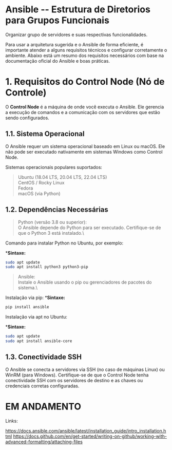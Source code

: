 # Ansible -- Estrutura de Diretorios para Grupos Funcionais
<p align="justify">
Organizar grupo de servidores e suas respectivas funcionalidades.

Para usar a arquitetura sugerida e o Ansible de forma eficiente, é importante atender a alguns requisitos técnicos e configurar corretamente o ambiente. Abaixo está um resumo dos requisitos necessários com base na documentação oficial do Ansible e boas práticas.

# 1. Requisitos do Control Node (Nó de Controle)

O **Control Node** é a máquina de onde você executa o Ansible. Ele gerencia a execução de comandos e a comunicação com os servidores que estão sendo configurados.

## 1.1. Sistema Operacional
O Ansible requer um sistema operacional baseado em Linux ou macOS. Ele não pode ser executado nativamente em sistemas Windows como Control Node.

Sistemas operacionais populares suportados:
> Ubuntu (18.04 LTS, 20.04 LTS, 22.04 LTS)\
> CentOS / Rocky Linux\
> Fedora\
> macOS (via Python)

## 1.2. Dependências Necessárias
> Python (versão 3.8 ou superior):\
> O Ansible depende do Python para ser executado. Certifique-se de que o Python 3 está instalado.\

Comando para instalar Python no Ubuntu, por exemplo:

***Sintaxe:**
```bash
sudo apt update
sudo apt install python3 python3-pip
```
> Ansible:\
> Instale o Ansible usando o pip ou gerenciadores de pacotes do sistema.\

Instalação via pip:
***Sintaxe:**
```bash
pip install ansible
```
Instalação via apt no Ubuntu:


***Sintaxe:**
```bash
sudo apt update
sudo apt install ansible-core
```

## 1.3. Conectividade SSH
O Ansible se conecta a servidores via SSH (no caso de máquinas Linux) ou WinRM (para Windows).
Certifique-se de que o Control Node tenha conectividade SSH com os servidores de destino e as chaves ou credenciais corretas configuradas.



# EM ANDAMENTO


Links:

https://docs.ansible.com/ansible/latest/installation_guide/intro_installation.html
https://docs.github.com/en/get-started/writing-on-github/working-with-advanced-formatting/attaching-files

</p>
